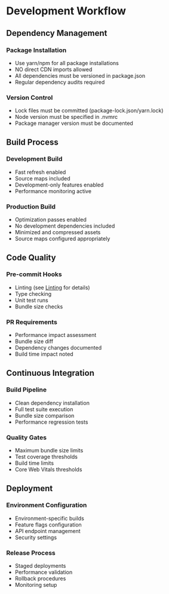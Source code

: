 # Development Workflow

## Dependency Management

### Package Installation
- Use yarn/npm for all package installations
- NO direct CDN imports allowed
- All dependencies must be versioned in package.json
- Regular dependency audits required

### Version Control
- Lock files must be committed (package-lock.json/yarn.lock)
- Node version must be specified in .nvmrc
- Package manager version must be documented

## Build Process

### Development Build
- Fast refresh enabled
- Source maps included
- Development-only features enabled
- Performance monitoring active

### Production Build
- Optimization passes enabled
- No development dependencies included
- Minimized and compressed assets
- Source maps configured appropriately

## Code Quality

### Pre-commit Hooks
- Linting (see [Linting](../05-quality/05-linting.md) for details)
- Type checking
- Unit test runs
- Bundle size checks

### PR Requirements
- Performance impact assessment
- Bundle size diff
- Dependency changes documented
- Build time impact noted

## Continuous Integration

### Build Pipeline
- Clean dependency installation
- Full test suite execution
- Bundle size comparison
- Performance regression tests

### Quality Gates
- Maximum bundle size limits
- Test coverage thresholds
- Build time limits
- Core Web Vitals thresholds

## Deployment

### Environment Configuration
- Environment-specific builds
- Feature flags configuration
- API endpoint management
- Security settings

### Release Process
- Staged deployments
- Performance validation
- Rollback procedures
- Monitoring setup 